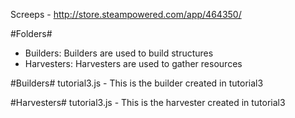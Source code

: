 Screeps - http://store.steampowered.com/app/464350/

#Folders#
- Builders: Builders are used to build structures
- Harvesters: Harvesters are used to gather resources

#Builders#
tutorial3.js - This is the builder created in tutorial3

#Harvesters#
tutorial3.js - This is the harvester created in tutorial3
